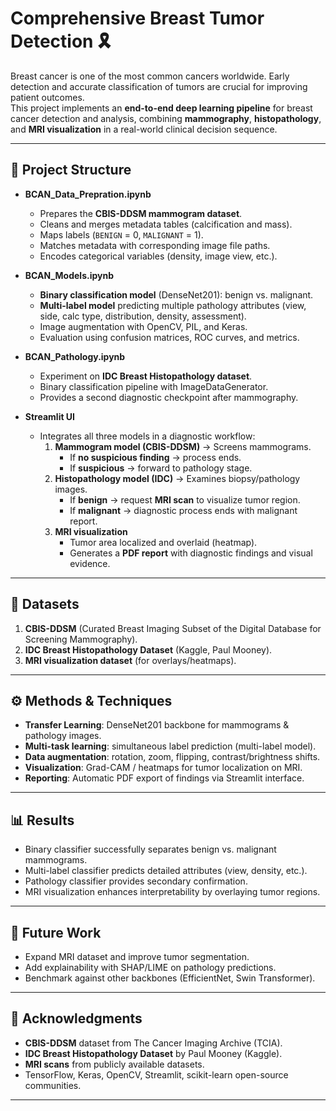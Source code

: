 # Comprehensive Breast Tumor Detection 🎗️

Breast cancer is one of the most common cancers worldwide. Early detection and accurate classification of tumors are crucial for improving patient outcomes.  
This project implements an **end-to-end deep learning pipeline** for breast cancer detection and analysis, combining **mammography**, **histopathology**, and **MRI visualization** in a real-world clinical decision sequence.

---

## 📂 Project Structure
- **BCAN_Data_Prepration.ipynb**  
  - Prepares the **CBIS-DDSM mammogram dataset**.  
  - Cleans and merges metadata tables (calcification and mass).  
  - Maps labels (`BENIGN` = 0, `MALIGNANT` = 1).  
  - Matches metadata with corresponding image file paths.  
  - Encodes categorical variables (density, image view, etc.).  

- **BCAN_Models.ipynb**  
  - **Binary classification model** (DenseNet201): benign vs. malignant.  
  - **Multi-label model** predicting multiple pathology attributes (view, side, calc type, distribution, density, assessment).  
  - Image augmentation with OpenCV, PIL, and Keras.  
  - Evaluation using confusion matrices, ROC curves, and metrics.  

- **BCAN_Pathology.ipynb**  
  - Experiment on **IDC Breast Histopathology dataset**.  
  - Binary classification pipeline with ImageDataGenerator.  
  - Provides a second diagnostic checkpoint after mammography.  

- **Streamlit UI**  
  - Integrates all three models in a diagnostic workflow:  
    1. **Mammogram model (CBIS-DDSM)** → Screens mammograms.  
       - If **no suspicious finding** → process ends.  
       - If **suspicious** → forward to pathology stage.  
    2. **Histopathology model (IDC)** → Examines biopsy/pathology images.  
       - If **benign** → request **MRI scan** to visualize tumor region.  
       - If **malignant** → diagnostic process ends with malignant report.  
    3. **MRI visualization**  
       - Tumor area localized and overlaid (heatmap).  
       - Generates a **PDF report** with diagnostic findings and visual evidence.  

---

## 🔬 Datasets
1. **CBIS-DDSM** (Curated Breast Imaging Subset of the Digital Database for Screening Mammography).  
2. **IDC Breast Histopathology Dataset** (Kaggle, Paul Mooney).  
3. **MRI visualization dataset** (for overlays/heatmaps).  

---

## ⚙️ Methods & Techniques
- **Transfer Learning**: DenseNet201 backbone for mammograms & pathology images.  
- **Multi-task learning**: simultaneous label prediction (multi-label model).  
- **Data augmentation**: rotation, zoom, flipping, contrast/brightness shifts.  
- **Visualization**: Grad-CAM / heatmaps for tumor localization on MRI.  
- **Reporting**: Automatic PDF export of findings via Streamlit interface.  

---

## 📊 Results
- Binary classifier successfully separates benign vs. malignant mammograms.  
- Multi-label classifier predicts detailed attributes (view, density, etc.).  
- Pathology classifier provides secondary confirmation.  
- MRI visualization enhances interpretability by overlaying tumor regions.  


---

## 🚀 Future Work
- Expand MRI dataset and improve tumor segmentation.  
- Add explainability with SHAP/LIME on pathology predictions.  
- Benchmark against other backbones (EfficientNet, Swin Transformer).  

---

## 🤝 Acknowledgments
- **CBIS-DDSM** dataset from The Cancer Imaging Archive (TCIA).  
- **IDC Breast Histopathology Dataset** by Paul Mooney (Kaggle).  
- **MRI scans** from publicly available datasets.  
- TensorFlow, Keras, OpenCV, Streamlit, scikit-learn open-source communities.  

---
